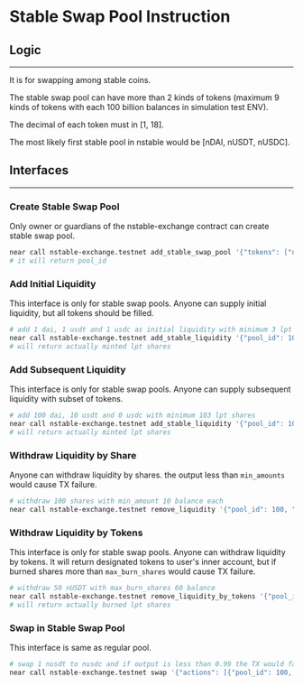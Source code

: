 # Stable Swap Pool Instruction

## Logic
---
It is for swapping among stable coins.  

The stable swap pool can have more than 2 kinds of tokens (maximum 9 kinds of tokens with each 100 billion balances in simulation test ENV).  

The decimal of each token must in [1, 18].  

The most likely first stable pool in nstable would be [nDAI, nUSDT, nUSDC].  

## Interfaces
---
### Create Stable Swap Pool
Only owner or guardians of the nstable-exchange contract can create stable swap pool.
```Bash
near call nstable-exchange.testnet add_stable_swap_pool '{"tokens": ["ndai.testnet", "nusdt.testnet", "nusdc.testnet"], "decimals": [18, 6, 6], "fee": 25, "amp_factor": 100000}' --account_id=owner.testnet --amount=1
# it will return pool_id
```

### Add Initial Liquidity
This interface is only for stable swap pools. Anyone can supply initial liquidity, but all tokens should be filled.
```Bash
# add 1 dai, 1 usdt and 1 usdc as initial liquidity with minimum 3 lpt shares
near call nstable-exchange.testnet add_stable_liquidity '{"pool_id": 100, "amounts": ["1000000000000000000", "1000000", "1000000"], "min_shares": "3000000000000000000"}' --account_id=owner.testnet --amount=1
# will return actually minted lpt shares
```

### Add Subsequent Liquidity
This interface is only for stable swap pools. Anyone can supply subsequent liquidity with subset of tokens.
```Bash
# add 100 dai, 10 usdt and 0 usdc with minimum 103 lpt shares
near call nstable-exchange.testnet add_stable_liquidity '{"pool_id": 100, "amounts": ["100000000000000000000", "10000000", "0"], "min_shares": "103000000000000000000"}' --account_id=user.testnet --amount=1
# will return actually minted lpt shares
```

### Withdraw Liquidity by Share
Anyone can withdraw liquidity by shares. the output less than `min_amounts` would cause TX failure.
```Bash
# withdraw 100 shares with min_amount 10 balance each
near call nstable-exchange.testnet remove_liquidity '{"pool_id": 100, "shares": "100000000000000000000", "min_amounts": ["10000000000000000000", "10000000", "10000000"]}' --account_id=user.testnet --amount=0.000000000000000001
```

### Withdraw Liquidity by Tokens
This interface is only for stable swap pools. Anyone can withdraw liquidity by tokens. It will return designated tokens to user's inner account, but if burned shares more than `max_burn_shares` would cause TX failure.
```Bash
# withdraw 50 nUSDT with max_burn_shares 60 balance
near call nstable-exchange.testnet remove_liquidity_by_tokens '{"pool_id": 100, "max_burn_shares": "60000000000000000000", "amounts": ["0", "50000000", "0"]}' --account_id=user.testnet --amount=0.000000000000000001
# will return actually burned lpt shares
```

### Swap in Stable Swap Pool
This interface is same as regular pool.
```Bash
# swap 1 nusdt to nusdc and if output is less than 0.99 the TX would failure
near call nstable-exchange.testnet swap '{"actions": [{"pool_id": 100, "token_in": "nusdt.testnet", "amount_in": "1000000", "token_out": "nusdc.testnet", "min_amount_out": "990000"}], "referral_id": "referral.testnet"}' --account_id=user.testnet --amount=0.000000000000000001
```
